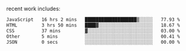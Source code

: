 
<!--<img width="1415" height="100" alt="blu" src="https://github.com/rdsilva01/rdsilva01/assets/101207588/deb060e5-d035-4f09-b511-e3f50605b207">-->

<!-- \> Enthusiastic about developing and building solutions <br>
\> Computer Science and Engineering @ UBI -->

<!-- <a href="https://www.rodrigosilva.live/">personal website</a> 🏁 -->

<!-- ![](https://komarev.com/ghpvc/?username=rdsilva01) -->

recent work includes:
<!--START_SECTION:waka-->

```txt
JavaScript   16 hrs 2 mins   ███████████████████▒░░░░░   77.93 %
HTML         3 hrs 50 mins   ████▓░░░░░░░░░░░░░░░░░░░░   18.67 %
CSS          37 mins         ▓░░░░░░░░░░░░░░░░░░░░░░░░   03.00 %
Other        5 mins          ░░░░░░░░░░░░░░░░░░░░░░░░░   00.41 %
JSON         0 secs          ░░░░░░░░░░░░░░░░░░░░░░░░░   00.00 %
```

<!--END_SECTION:waka-->

